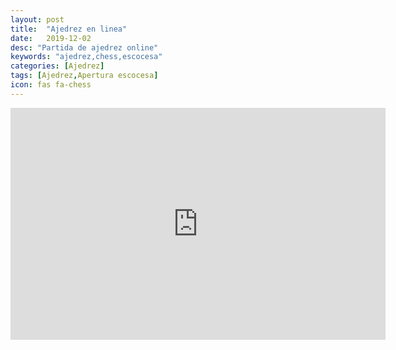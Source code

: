```yaml
---
layout: post
title:  "Ajedrez en linea"
date:   2019-12-02
desc: "Partida de ajedrez online"
keywords: "ajedrez,chess,escocesa"
categories: [Ajedrez]
tags: [Ajedrez,Apertura escocesa]
icon: fas fa-chess
---
```


<iframe width=600 height=371 src="https://lichess.org/study/embed/9Uq9POfr/nOrS8Oam#0" frameborder=0></iframe>